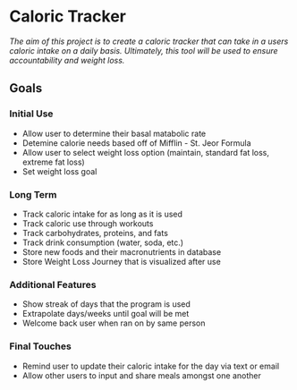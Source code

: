 # Caloric Tracker

*The aim of this project is to create a caloric tracker that can take in a users  
caloric intake on a daily basis. Ultimately, this tool will be used to ensure  
accountability and weight loss.*

## **Goals**  

### Initial Use
* Allow user to determine their basal matabolic rate
* Detemine calorie needs based off of Mifflin - St. Jeor Formula
* Allow user to select weight loss option (maintain, standard fat loss, extreme fat loss)  
* Set weight loss goal

### Long Term
* Track caloric intake for as long as it is used
* Track caloric use through workouts
* Track carbohydrates, proteins, and fats
* Track drink consumption (water, soda, etc.)
* Store new foods and their macronutrients in database
* Store Weight Loss Journey that is visualized after use

### Additional Features
* Show streak of days that the program is used
* Extrapolate days/weeks until goal will be met
* Welcome back user when ran on by same person

### Final Touches
* Remind user to update their caloric intake for the day via text or email
* Allow other users to input and share meals amongst one another

<meta charset="utf-8">
